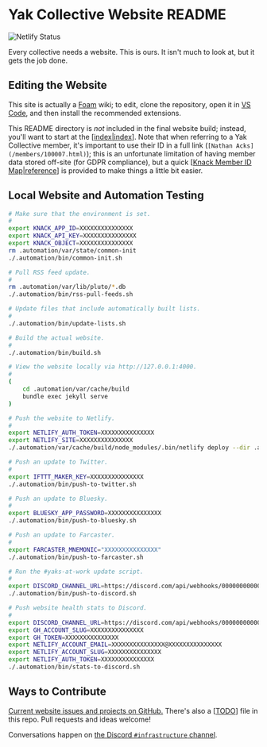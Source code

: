 # Yak Collective Website README
![Netlify Status](https://api.netlify.com/api/v1/badges/943ff646-41b6-4b4b-ab86-a891698c72c7/deploy-status)

Every collective needs a website. This is ours. It isn't much to look at, but it gets the job done.

## Editing the Website
This site is actually a [Foam](https://foambubble.github.io/foam/) wiki; to edit, clone the repository, open it in [VS Code](https://code.visualstudio.com/), and then install the recommended extensions.

This README directory is *not* included in the final website build; instead, you'll want to start at the [[index|index]]. Note that when referring to a Yak Collective member, it's important to use their ID in a full link (`[Nathan Acks](/members/100007.html)`); this is an unfortunate limitation of having member data stored off-site (for GDPR compliance), but a quick [[Knack Member ID Map|reference]] is provided to make things a little bit easier.

## Local Website and Automation Testing
```bash
# Make sure that the environment is set.
#
export KNACK_APP_ID=XXXXXXXXXXXXXXX
export KNACK_API_KEY=XXXXXXXXXXXXXXX
export KNACK_OBJECT=XXXXXXXXXXXXXXX
rm .automation/var/state/common-init
./.automation/bin/common-init.sh

# Pull RSS feed update.
#
rm .automation/var/lib/pluto/*.db
./.automation/bin/rss-pull-feeds.sh

# Update files that include automatically built lists.
#
./.automation/bin/update-lists.sh

# Build the actual website.
#
./.automation/bin/build.sh

# View the website locally via http://127.0.0.1:4000.
#
(
	cd .automation/var/cache/build
	bundle exec jekyll serve
)

# Push the website to Netlify.
#
export NETLIFY_AUTH_TOKEN=XXXXXXXXXXXXXXX
export NETLIFY_SITE=XXXXXXXXXXXXXXX
./.automation/var/cache/build/node_modules/.bin/netlify deploy --dir .automation/var/cache/build/_site --site $NETLIFY_SITE --message "Local development deploy $(date -u +"%Y%m%d%H%M%S")/${USER}@${HOST}" --prod

# Push an update to Twitter.
#
export IFTTT_MAKER_KEY=XXXXXXXXXXXXXXX
./.automation/bin/push-to-twitter.sh

# Push an update to Bluesky.
#
export BLUESKY_APP_PASSWORD=XXXXXXXXXXXXXXX
./.automation/bin/push-to-bluesky.sh

# Push an update to Farcaster.
#
export FARCASTER_MNEMONIC="XXXXXXXXXXXXXXX"
./.automation/bin/push-to-farcaster.sh

# Run the #yaks-at-work update script.
#
export DISCORD_CHANNEL_URL=https://discord.com/api/webhooks/0000000000000000/XXXXXXXXXXXXXXX
./.automation/bin/push-to-discord.sh

# Push website health stats to Discord.
#
export DISCORD_CHANNEL_URL=https://discord.com/api/webhooks/0000000000000000/XXXXXXXXXXXXXXX
export GH_ACCOUNT_SLUG=XXXXXXXXXXXXXXX
export GH_TOKEN=XXXXXXXXXXXXXXX
export NETLIFY_ACCOUNT_EMAIL=XXXXXXXXXXXXXXX@XXXXXXXXXXXXXXX
export NETLIFY_ACCOUNT_SLUG=XXXXXXXXXXXXXXX
export NETLIFY_AUTH_TOKEN=XXXXXXXXXXXXXXX
./.automation/bin/stats-to-discord.sh
```

## Ways to Contribute
[Current website issues and projects on GitHub.](https://github.com/The-Yak-Collective/yakcollective/issues) There's also a [[TODO]] file in this repo. Pull requests and ideas welcome!

Conversations happen on [the Discord `#infrastructure` channel](https://discord.com/channels/692111190851059762/704369362315772044).


[//begin]: # "Autogenerated link references for markdown compatibility"
[index|index]: index.md "The Yak Collective"
[Knack Member ID Map|reference]: private%2FKnack%20Member%20ID%20Map.md "Knack Member ID Map"
[TODO]: private%2FTODO.md "TODO"
[//end]: # "Autogenerated link references"
